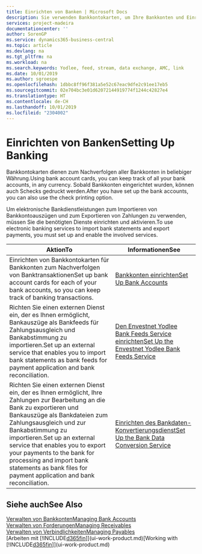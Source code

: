 ```yaml
---
title: Einrichten von Banken | Microsoft Docs
description: Sie verwenden Bankkontokarten, um Ihre Bankkonten und Einrichtungsbankfeeds, wie Yodlee, um Daten auszutauschen.
services: project-madeira
documentationcenter: ''
author: SorenGP
ms.service: dynamics365-business-central
ms.topic: article
ms.devlang: na
ms.tgt_pltfrm: na
ms.workload: na
ms.search.keywords: Yodlee, feed, stream, data exchange, AMC, link
ms.date: 10/01/2019
ms.author: sgroespe
ms.openlocfilehash: 1dbbc8ff96f381a5e52c67eac9dfe2c91ee17eb5
ms.sourcegitcommit: 02e704bc3e01d62072144919774f1244c42827e4
ms.translationtype: HT
ms.contentlocale: de-CH
ms.lasthandoff: 10/01/2019
ms.locfileid: "2304002"
---
```

# <a name="setting-up-banking"></a><span data-ttu-id="7569c-103">Einrichten von Banken</span><span class="sxs-lookup"><span data-stu-id="7569c-103">Setting Up Banking</span></span>
<span data-ttu-id="7569c-104">Bankkontokarten dienen zum Nachverfolgen aller Bankkonten in beliebiger Währung.</span><span class="sxs-lookup"><span data-stu-id="7569c-104">Using bank account cards, you can keep track of all your bank accounts, in any currency.</span></span> <span data-ttu-id="7569c-105">Sobald Bankkonten eingerichtet wurden, können auch Schecks gedruckt werden.</span><span class="sxs-lookup"><span data-stu-id="7569c-105">After you have set up the bank accounts, you can also use the check printing option.</span></span>

<span data-ttu-id="7569c-106">Um elektronische Bankdienstleistungen zum Importieren von Bankkontoauszügen und zum Exportieren von Zahlungen zu verwenden, müssen Sie die benötigten Dienste einrichten und aktivieren.</span><span class="sxs-lookup"><span data-stu-id="7569c-106">To use electronic banking services to import bank statements and  export payments, you must set up and enable the involved services.</span></span>

| <span data-ttu-id="7569c-107">Aktion</span><span class="sxs-lookup"><span data-stu-id="7569c-107">To</span></span> | <span data-ttu-id="7569c-108">Informationen</span><span class="sxs-lookup"><span data-stu-id="7569c-108">See</span></span> |
| --- | --- |
| <span data-ttu-id="7569c-109">Einrichten von Bankkontokarten für Bankkonten zum Nachverfolgen von Banktransaktionen</span><span class="sxs-lookup"><span data-stu-id="7569c-109">Set up bank account cards for each of your bank accounts, so you can keep track of banking transactions.</span></span> |[<span data-ttu-id="7569c-110">Bankkonten einrichten</span><span class="sxs-lookup"><span data-stu-id="7569c-110">Set Up Bank Accounts</span></span>](bank-how-setup-bank-accounts.md) |
| <span data-ttu-id="7569c-111">Richten Sie einen externen Dienst ein, der es Ihnen ermöglicht, Bankauszüge als Bankfeeds für Zahlungsausgleich und Bankabstimmung zu importieren.</span><span class="sxs-lookup"><span data-stu-id="7569c-111">Set up an external service that enables you to import bank statements as bank feeds for payment application and bank reconciliation.</span></span> |[<span data-ttu-id="7569c-112">Den Envestnet Yodlee Bank Feeds Service einrichten</span><span class="sxs-lookup"><span data-stu-id="7569c-112">Set Up the Envestnet Yodlee Bank Feeds Service</span></span>](bank-how-setup-bank-statement-service.md) |
| <span data-ttu-id="7569c-113">Richten Sie einen externen Dienst ein, der es Ihnen ermöglicht, Ihre Zahlungen zur Bearbeitung an die Bank zu exportieren und Bankauszüge als Bankdateien zum Zahlungsausgleich und zur Bankabstimmung zu importieren.</span><span class="sxs-lookup"><span data-stu-id="7569c-113">Set up an external service that enables you to export your payments to the bank for processing  and import bank statements as bank files for payment application and bank reconciliation.</span></span> |[<span data-ttu-id="7569c-114">Einrichten des Bankdaten-Konvertierungsdienst</span><span class="sxs-lookup"><span data-stu-id="7569c-114">Set Up the Bank Data Conversion Service</span></span>](bank-how-setup-bank-data-conversion-service.md) |

## <a name="see-also"></a><span data-ttu-id="7569c-115">Siehe auch</span><span class="sxs-lookup"><span data-stu-id="7569c-115">See Also</span></span>
[<span data-ttu-id="7569c-116">Verwalten von Bankkonten</span><span class="sxs-lookup"><span data-stu-id="7569c-116">Managing Bank Accounts</span></span>](bank-manage-bank-accounts.md)  
[<span data-ttu-id="7569c-117">Verwalten von Forderungen</span><span class="sxs-lookup"><span data-stu-id="7569c-117">Managing Receivables</span></span>](receivables-manage-receivables.md)  
[<span data-ttu-id="7569c-118">Verwalten von Verbindlichkeiten</span><span class="sxs-lookup"><span data-stu-id="7569c-118">Managing Payables</span></span>](payables-manage-payables.md)  
<span data-ttu-id="7569c-119">[Arbeiten mit [!INCLUDE[d365fin](includes/d365fin_md.md)]](ui-work-product.md)</span><span class="sxs-lookup"><span data-stu-id="7569c-119">[Working with [!INCLUDE[d365fin](includes/d365fin_md.md)]](ui-work-product.md)</span></span>
